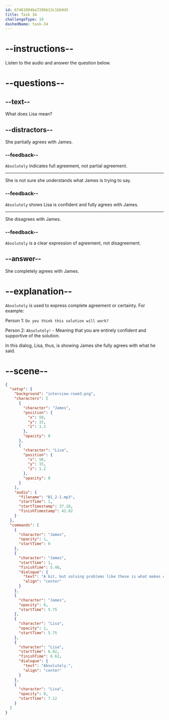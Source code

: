 ```yaml
---
id: 67461094ba7296b13c1bb045
title: Task 34
challengeType: 19
dashedName: task-34
---
```

<!-- (Audio) James: A bit, but solving problems like these is what makes our job interesting, right? Lisa: Absolutely. -->

# --instructions--

Listen to the audio and answer the question below.

# --questions--

## --text--

What does Lisa mean?

## --distractors--

She partially agrees with James.

### --feedback--

`Absolutely` indicates full agreement, not partial agreement.

---

She is not sure she understands what James is trying to say.

### --feedback--

`Absolutely` shows Lisa is confident and fully agrees with James.

---

She disagrees with James.

### --feedback--

`Absolutely` is a clear expression of agreement, not disagreement.

## --answer--

She completely agrees with James.

# --explanation--

`Absolutely` is used to express complete agreement or certainty. For example: 

Person 1: `Do you think this solution will work?`

Person 2: `Absolutely!` - Meaning that you are entirely confident and supportive of the solution.

In this dialog, Lisa, thus, is showing James she fully agrees with what he said.

# --scene--

```json
{
  "setup": {
    "background": "interview-room3.png",
    "characters": [
      {
        "character": "James",
        "position": {
          "x": 50,
          "y": 15,
          "z": 1.2
        },
        "opacity": 0
      },
      {
        "character": "Lisa",
        "position": {
          "x": 50,
          "y": 15,
          "z": 1.2
        },
        "opacity": 0
      }
    ],
    "audio": {
      "filename": "B1_2-1.mp3",
      "startTime": 1,
      "startTimestamp": 37.18,
      "finishTimestamp": 42.82
    }
  },
  "commands": [
    {
      "character": "James",
      "opacity": 1,
      "startTime": 0
    },
    {
      "character": "James",
      "startTime": 1,
      "finishTime": 5.48,
      "dialogue": {
        "text": "A bit, but solving problems like these is what makes our job interesting, right?",
        "align": "center"
      }
    },
    {
      "character": "James",
      "opacity": 0,
      "startTime": 5.75
    },
    {
      "character": "Lisa",
      "opacity": 1,
      "startTime": 5.75
    },
    {
      "character": "Lisa",
      "startTime": 6.02,
      "finishTime": 6.62,
      "dialogue": {
        "text": "Absolutely.",
        "align": "center"
      }
    },
    {
      "character": "Lisa",
      "opacity": 0,
      "startTime": 7.12
    }
  ]
}
```

